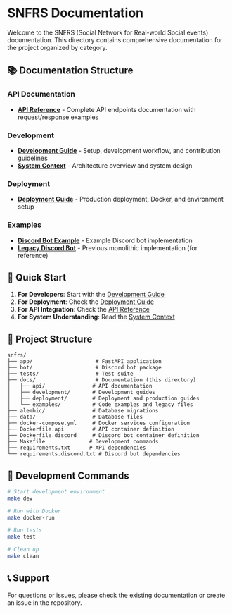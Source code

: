 # SNFRS Documentation

Welcome to the SNFRS (Social Network for Real-world Social events) documentation. This directory contains comprehensive documentation for the project organized by category.

## 📚 Documentation Structure

### API Documentation
- **[API Reference](api/API_REFERENCE.md)** - Complete API endpoints documentation with request/response examples

### Development
- **[Development Guide](development/DEVELOPMENT_GUIDE.md)** - Setup, development workflow, and contribution guidelines
- **[System Context](development/SYSTEM_CONTEXT.md)** - Architecture overview and system design

### Deployment
- **[Deployment Guide](deployment/DEPLOYMENT_GUIDE.md)** - Production deployment, Docker, and environment setup

### Examples
- **[Discord Bot Example](examples/discord_bot_example.py)** - Example Discord bot implementation
- **[Legacy Discord Bot](examples/discord_bot_legacy.py)** - Previous monolithic implementation (for reference)

## 🚀 Quick Start

1. **For Developers**: Start with the [Development Guide](development/DEVELOPMENT_GUIDE.md)
2. **For Deployment**: Check the [Deployment Guide](deployment/DEPLOYMENT_GUIDE.md)
3. **For API Integration**: Check the [API Reference](api/API_REFERENCE.md)
4. **For System Understanding**: Read the [System Context](development/SYSTEM_CONTEXT.md)

## 📁 Project Structure

```
snfrs/
├── app/                    # FastAPI application
├── bot/                    # Discord bot package
├── tests/                  # Test suite
├── docs/                   # Documentation (this directory)
│   ├── api/               # API documentation
│   ├── development/       # Development guides
│   ├── deployment/        # Deployment and production guides
│   └── examples/          # Code examples and legacy files
├── alembic/               # Database migrations
├── data/                  # Database files
├── docker-compose.yml     # Docker services configuration
├── Dockerfile.api         # API container definition
├── Dockerfile.discord     # Discord bot container definition
├── Makefile              # Development commands
├── requirements.txt      # API dependencies
└── requirements.discord.txt # Discord bot dependencies
```

## 🔧 Development Commands

```bash
# Start development environment
make dev

# Run with Docker
make docker-run

# Run tests
make test

# Clean up
make clean
```

## 📞 Support

For questions or issues, please check the existing documentation or create an issue in the repository. 
